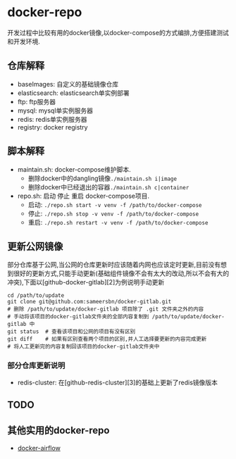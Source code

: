 # docker-repo

开发过程中比较有用的docker镜像,以docker-compose的方式编排,方便搭建测试和开发环境.

## 仓库解释

* baseImages: 自定义的基础镜像仓库
* elasticsearch: elasticsearch单实例部署
* ftp: ftp服务器
* mysql: mysql单实例服务器
* redis: redis单实例服务器
* registry: docker registry

## 脚本解释

* maintain.sh: docker-compose维护脚本.
  * 删除docker中的dangling镜像`./maintain.sh i|image`
  * 删除docker中已经退出的容器`./maintain.sh c|container`
* repo.sh: 启动 停止 重启 docker-compose项目.
  * 启动: `./repo.sh start -v venv -f /path/to/docker-compose`
  * 停止: `./repo.sh stop -v venv -f /path/to/docker-compose`
  * 重启: `./repo.sh restart -v venv -f /path/to/docker-compose`

## 更新公网镜像

部分仓库基于公网,当公网的仓库更新时应该随着内网也应该定时更新,目前没有想到很好的更新方式,只能手动更新(基础组件镜像不会有太大的改动,所以不会有大的冲突),下面以[github-docker-gitlab][2]为例说明手动更新

```shell
cd /path/to/update
git clone git@github.com:sameersbn/docker-gitlab.git
# 删除 /path/to/update/docker-gitlab 项目除了 .git 文件夹之外的内容
# 手动将该项目的docker-gitlab文件夹的全部内容复制到 /path/to/update/docker-gitlab 中
git status  # 查看该项目和公网的项目有没有区别
git diff    # 如果有区别查看两个项目的区别,并人工选择要更新的内容完成更新
# 将人工更新完的内容复制回该项目的docker-gitlab文件夹中
```

### 部分仓库更新说明

* redis-cluster: 在[github-redis-cluster][3]的基础上更新了redis镜像版本

## TODO

## 其他实用的docker-repo

* [docker-airflow](https://github.com/puckel/docker-airflow)
